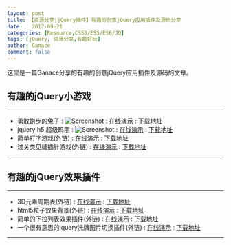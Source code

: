```yaml
---
layout: post
title: 【资源分享|jQuery插件】有趣的创意jQuery应用插件及源码分享
date:   2017-09-21
categories: [Resource,CSS3/ES5/ES6/JQ]
tags: [jQuery, 资源分享,有趣好玩]
author: Ganace
comment: false
---
```


这里是一篇Ganace分享的有趣的创意jQuery应用插件及源码的文章。


## 有趣的jQuery小游戏

---
- 勇敢跑步的兔子
    : ![Screenshot](https://ganace.github.io/Amusing-jQuary/The-frantic-run-of-the-valorous-rabbit/screenshot.jpg)
    : [在线演示](https://ganace.github.io/Amusing-jQuary/The-frantic-run-of-the-valorous-rabbit/index.html)
    : [下载地址](https://github.com/Ganace/Amusing-jQuary/tree/master/The-frantic-run-of-the-valorous-rabbit)
- jquery h5 超级玛丽
    : ![Screenshot](https://ganace.github.io/Amusing-jQuary/html5-mario/screenshot.png)
    : [在线演示](https://ganace.github.io/Amusing-jQuary/html5-mario/index.html)
    : [下载地址](https://github.com/Ganace/Amusing-jQuary/tree/gh-pages/html5-mario)
- 简单打字游戏(外链)
    : [在线演示](http://www.jq22.com/yanshi10618)
    : [下载地址](http://www.jq22.com/jquery-info10618)
- 过关类见缝插针游戏(外链)
    : [在线演示](http://www.jq22.com/yanshi9316)
    : [下载地址](http://www.jq22.com/jquery-info9316)

---

## 有趣的jQuery效果插件

---
- 3D元素周期表(外链)
    : [在线演示](http://www.jq22.com/yanshi4710)
    : [下载地址](http://www.jq22.com/jquery-info4710)
- html5粒子效果背景(外链)
    : [在线演示](http://www.jq22.com/yanshi9450)
    : [下载地址](http://www.jq22.com/jquery-info9450)
- 简单的下拉列表效果插件(外链)
    : [在线演示](http://www.jq22.com/yanshi339)
    : [下载地址](http://www.jq22.com/jquery-info339)
- 一个很有意思的jquery洗牌图片切换插件(外链)
    : [在线演示](http://www.jq22.com/yanshi10713)
    : [下载地址](http://www.jq22.com/jquery-info10713)

---


